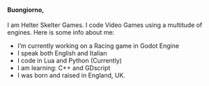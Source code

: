 [](https://github.com/HelterSkelterGames/HelterSkelterGames/blob/main/Banner.jpg)
#### Buongiorno,
I am Helter Skelter Games. 
I code Video Games using a multitude of engines.
Here is some info about me:

  - I’m currently working on a Racing game in Godot Engine
  - I speak both English and Italian
  - I code in Lua and Python (Currently)
  - I am learning: C++ and GDscript
  - I was born and raised in England, UK.

<!--
**HelterSkelterGames/HelterSkelterGames** is a ✨ _special_ ✨ repository because its `README.md` (this file) appears on your GitHub profile.

Here are some ideas to get you started:

- 🔭 I’m currently working on a Racing game in Godot Engine
- 🌱 I’m currently learning ...
Looking to collab on
- 🤔 I’m looking for help with ...
- 💬 Ask me about ...
- 📫 How to reach me: ...
- 😄 Pronouns: ...
- ⚡ Fun fact: ...
-->
